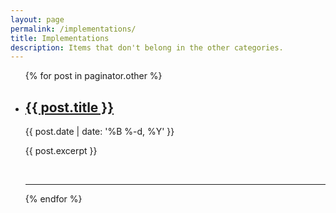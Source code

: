 ```yaml
---
layout: page
permalink: /implementations/
title: Implementations
description: Items that don't belong in the other categories.
---
```


<ul class="post-list">
    {% for post in paginator.other %}
      <li>
        <h2><a class="post-title" href="{{ post.url | prepend: site.baseurl }}">{{ post.title }}</a></h2>
        <p class="post-meta">{{ post.date | date: '%B %-d, %Y' }}</p>
        <p>{{ post.excerpt  }}</p>
        <br/>
        <hr/>
      </li>
    {% endfor %}
</ul>